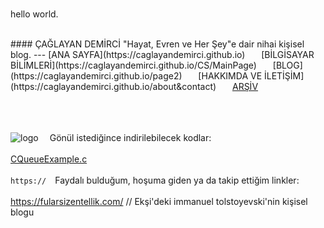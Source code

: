 <br><p3>hello world.</p3>
<html>
        <head>
                <title>Ana Sayfa</title>
                <link rel="stylesheet" type="text/css" href="RMStyle.css">
                <link rel="icon" href="coloricon.png">
                <link rel="stylesheet" href="sunburst.css">
                <script src="highlight.pack.js"></script><script>hljs.initHighlightingOnLoad();</script>
        </head>
        <br>
</html>
#### ÇAĞLAYAN DEMİRCİ
<p2>"Hayat, Evren ve Her Şey"e dair nihai kişisel blog.</p2>
---
[ANA SAYFA](https://caglayandemirci.github.io) &nbsp;&emsp;
[BİLGİSAYAR BİLİMLERİ](https://caglayandemirci.github.io/CS/MainPage)   &nbsp;&emsp;
[BLOG](https://caglayandemirci.github.io/page2) &nbsp;&emsp;
[HAKKIMDA VE İLETİŞİM](https://caglayandemirci.github.io/about&contact)      &nbsp;&emsp;
<a class="currentLink" href="https://caglayandemirci.github.io/archive.md">ARŞİV<a>   &nbsp;&emsp;

<br><br><br>![logo](caglayandemirci.github.io/Archive/save.png) &emsp;Gönül istediğince indirilebilecek kodlar:<br><br>
[CQueueExample.c](caglayandemirci.github.io/Archive/CQueueExample.c) 
<br><br>`https://`&emsp;Faydalı bulduğum, hoşuma giden ya da takip ettiğim linkler:<br><br>
https://fularsizentellik.com/ // Ekşi'deki immanuel tolstoyevski'nin kişisel blogu
